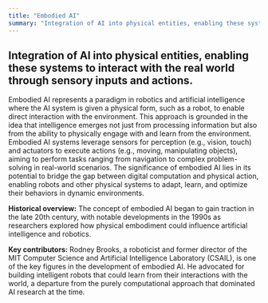 ```yaml
---
title: "Embodied AI"
summary: "Integration of AI into physical entities, enabling these systems to interact with the real world through sensory inputs and actions."
---
```


## Integration of AI into physical entities, enabling these systems to interact with the real world through sensory inputs and actions.

Embodied AI represents a paradigm in robotics and artificial intelligence where the AI system is given a physical form, such as a robot, to enable direct interaction with the environment. This approach is grounded in the idea that intelligence emerges not just from processing information but also from the ability to physically engage with and learn from the environment. Embodied AI systems leverage sensors for perception (e.g., vision, touch) and actuators to execute actions (e.g., moving, manipulating objects), aiming to perform tasks ranging from navigation to complex problem-solving in real-world scenarios. The significance of embodied AI lies in its potential to bridge the gap between digital computation and physical action, enabling robots and other physical systems to adapt, learn, and optimize their behaviors in dynamic environments.

**Historical overview:** The concept of embodied AI began to gain traction in the late 20th century, with notable developments in the 1990s as researchers explored how physical embodiment could influence artificial intelligence and robotics.

**Key contributors:** Rodney Brooks, a roboticist and former director of the MIT Computer Science and Artificial Intelligence Laboratory (CSAIL), is one of the key figures in the development of embodied AI. He advocated for building intelligent robots that could learn from their interactions with the world, a departure from the purely computational approach that dominated AI research at the time.

